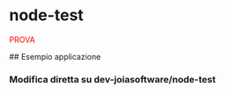 # node-test
<p style="color:red">PROVA</p>
## Esempio applicazione 

### Modifica diretta su dev-joiasoftware/node-test

